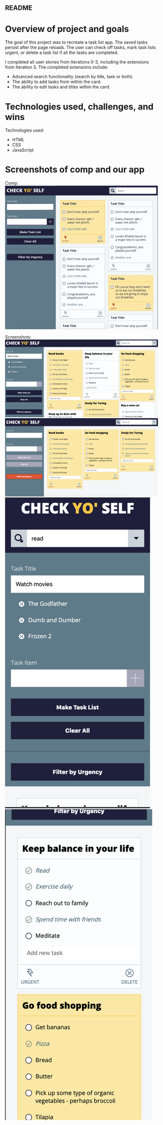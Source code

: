## README

# Overview of project and goals

The goal of this project was to recreate a task list app. The saved tasks persist after the page reloads. The user can check off tasks, mark task lists urgent, or delete a task list if all the tasks are completed.

I completed all user stories from Iterations 0-3, including the extensions from Iteration 3. The completed extensions include:

- Advanced search functionality (search by title, task or both).
- The ability to add tasks from within the card.
- The ability to edit tasks and titles within the card.

# Technologies used, challenges, and wins

Technologies used:
- HTML
- CSS
- JavaScript

# Screenshots of comp and our app
Comp:  
![Final Screenshot](assets/comp.png)

Screenshots:  
![Final Screenshot](assets/check1.png)
![Final Screenshot](assets/check2.png)
![Final Screenshot](assets/check4.png)![Final Screenshot](assets/check3.png)
